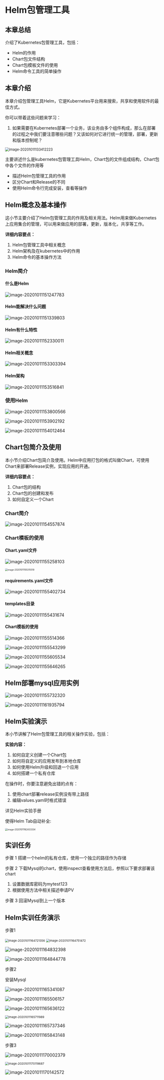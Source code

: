 # Helm包管理工具

## 本章总结

介绍了Kubernetes包管理工具，包括：

- Helm的作用
- Chart包文件结构
- Chart包模板文件的使用
- Helm命令工具的简单操作

## 本章介绍

本章介绍包管理工具Helm，它是Kubernetes平台用来搜索，共享和使用软件的最佳方式。

你可以带着这些问题来学习：

1. 如果需要在Kubernetes部署一个业务，该业务由多个组件构成，那么在部署的过程之中我们要注意哪些问题？又该如何对它进行统一的管理，部署，更新和版本控制呢？

<img src="./Helm包管理工具.assets/image-20201011133412223.png" alt="image-20201011133412223" style="zoom:80%;" />

主要讲述什么是kubernetes包管理工具Helm，Chart包的文件组成结构，Chart包中各个文件的作用等

- 描述Helm包管理工具的作用
- 区分Chart和Release的不同
- 使用Helm命令行完成安装，查看等操作

## Helm概念及基本操作

这小节主要介绍了Helm包管理工具的作用及相关用法。Helm用来做Kubernetes上应用集合的管理，可以用来做应用的部署，更新，版本化，共享等工作。

**详细内容要点：**

1. Helm包管理工具中相关概念
2. Helm架构及在kubernetes中的作用
3. Helm命令的基本操作方法

### Helm简介

#### 什么是Helm

![image-20201011151247783](./Helm包管理工具.assets/image-20201011151247783.png)

#### Helm能解决什么问题

![image-20201011151339803](./Helm包管理工具.assets/image-20201011151339803.png)

#### Helm有什么特性

![image-20201011152330011](./Helm包管理工具.assets/image-20201011152330011.png)

#### Helm相关概念

![image-20201011153303394](./Helm包管理工具.assets/image-20201011153303394.png)

#### Helm架构

![image-20201011153516841](./Helm包管理工具.assets/image-20201011153516841.png)

### 使用Helm

![image-20201011153800566](./Helm包管理工具.assets/image-20201011153800566.png)

![image-20201011153902192](./Helm包管理工具.assets/image-20201011153902192.png)

![image-20201011154012464](./Helm包管理工具.assets/image-20201011154012464.png)

## Chart包简介及使用

本小节介绍Chart包简介及使用。Helm中应用打包的格式叫做Chart，可使用Chart来部署Release实例，实现应用的开通。

**详细内容要点：**

1. Chart包的结构
2. Chart包的创建和发布
3. 如何自定义一个Chart

### Chart简介

![image-20201011154557874](./Helm包管理工具.assets/image-20201011154557874.png)

### Chart模板的使用

#### Chart.yaml文件

![image-20201011155258103](./Helm包管理工具.assets/image-20201011155258103.png)

<img src="./Helm包管理工具.assets/image-20201011155315519.png" alt="image-20201011155315519" style="zoom:50%;" />

#### requirements.yaml文件

![image-20201011155402734](./Helm包管理工具.assets/image-20201011155402734.png)

#### templates目录

![image-20201011155431674](./Helm包管理工具.assets/image-20201011155431674.png)

#### Chart模板的使用

![image-20201011155514366](./Helm包管理工具.assets/image-20201011155514366.png)

![image-20201011155543299](./Helm包管理工具.assets/image-20201011155543299.png)

![image-20201011155605534](./Helm包管理工具.assets/image-20201011155605534.png)

![image-20201011155646265](./Helm包管理工具.assets/image-20201011155646265.png)

## Helm部署mysql应用实例

![image-20201011155732320](./Helm包管理工具.assets/image-20201011155732320.png)

![image-20201011161935794](./Helm包管理工具.assets/image-20201011161935794.png)

## Helm实验演示

本小节讲解了Helm包管理工具的相关操作实验，包括：

**实验内容：**

1. 如何自定义创建一个Chart包
2. 如何将自定义的应用发布到本地仓库
3. 如何使用Helm升级和回退一个应用
4. 如何搭建一个私有仓库

在操作时，你要注意避免出错的点有：

1. 使用chart部署release实例没有带上路径
2. 编辑values.yaml时格式错误

详见Helm实验手册

使得Helm Tab自动补全:

<img src="./Helm包管理工具.assets/image-20201011162433334.png" alt="image-20201011162433334" style="zoom:50%;" />

## 实训任务

步骤 1     搭建一个helm的私有仓库，使用一个独立的路径作为存储

步骤 2     下载Mysql的chart，使用inspect查看使用方法后，参照以下要求部署该chart

1. 设置数据库密码为mytest123
2. 根据使用方法中相关描述申请PV

步骤 3     回滚Mysql到上一个版本

## Helm实训任务演示

步骤1

<img src="./Helm包管理工具.assets/image-20201011164721356.png" alt="image-20201011164721356" style="zoom:67%;" />

<img src="./Helm包管理工具.assets/image-20201011164751472.png" alt="image-20201011164751472" style="zoom:67%;" />

![image-20201011164832398](./Helm包管理工具.assets/image-20201011164832398.png)

![image-20201011164844778](./Helm包管理工具.assets/image-20201011164844778.png)

步骤2

安装Mysql

![image-20201011165341087](./Helm包管理工具.assets/image-20201011165341087.png)

![image-20201011165506157](./Helm包管理工具.assets/image-20201011165506157.png)

![image-20201011165636122](./Helm包管理工具.assets/image-20201011165636122.png)

<img src="./Helm包管理工具.assets/image-20201011165711989.png" alt="image-20201011165711989" style="zoom:67%;" />

![image-20201011165737346](./Helm包管理工具.assets/image-20201011165737346.png)

![image-20201011165843148](./Helm包管理工具.assets/image-20201011165843148.png)

步骤3

![image-20201011170002379](./Helm包管理工具.assets/image-20201011170002379.png)

<img src="./Helm包管理工具.assets/image-20201011170119687.png" alt="image-20201011170119687" style="zoom:67%;" />

![image-20201011170142572](./Helm包管理工具.assets/image-20201011170142572.png)

